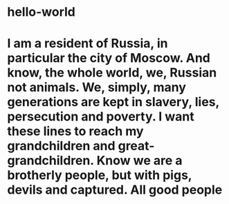 # hello-world
# I am a resident of Russia, in particular the city of Moscow. And know, the whole world, we, Russian not animals. We, simply, many generations are kept in slavery, lies, persecution and poverty. I want these lines to reach my grandchildren and great-grandchildren. Know we are a brotherly people, but with pigs, devils and captured. All good people
